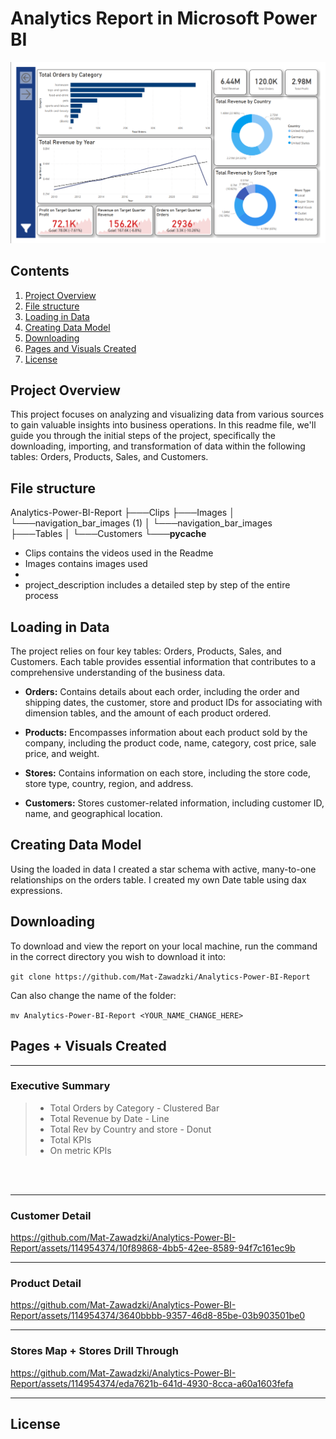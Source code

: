 # Analytics Report in Microsoft Power BI

<img src="https://github.com/Mat-Zawadzki/Analytics-Power-BI-Report/blob/main/Images/ExecutiveSummary.png?raw=true" alt="alt text" width="max">

## Contents

1. [Project Overview](#project-overview)
2. [File structure ](#File-structure)
3. [Loading in Data](#Loading-in-data)
4. [Creating Data Model](#Creating-data-model)
5. [Downloading](#Downloading)
6. [Pages and Visuals Created](#Pages-and-visuals-created)
7. [License](#License)

## Project Overview
This project focuses on analyzing and visualizing data from various sources to gain valuable insights into business operations. In this readme file, we'll guide you through the initial steps of the project, specifically the downloading, importing, and transformation of data within the following tables: Orders, Products, Sales, and Customers.


## File structure 

Analytics-Power-BI-Report
├───Clips
├───Images
│   └───navigation_bar_images (1)
│       └───navigation_bar_images
├───Tables
│   └───Customers
└───__pycache__

- Clips contains the videos used in the Readme
- Images contains images used 
- 
- project_description includes a detailed step by step of the entire process


## Loading in Data
The project relies on four key tables: Orders, Products, Sales, and Customers. Each table provides essential information that contributes to a comprehensive understanding of the business data.

- **Orders:** Contains details about each order, including the order and shipping dates, the customer, store and product IDs for associating with dimension tables, and the amount of each product ordered.

- **Products:** Encompasses information about each product sold by the company, including the product code, name, category, cost price, sale price, and weight.

- **Stores:** Contains information on each store, including the store code, store type, country, region, and address.

- **Customers:** Stores customer-related information, including customer ID, name, and geographical location.

## Creating Data Model
Using the loaded in data I created a star schema with active, many-to-one relationships on the orders table. I created my own Date table using dax expressions.

## Downloading
To download and view the report on your local machine, run the command in the correct directory you wish to download it into:

`git clone https://github.com/Mat-Zawadzki/Analytics-Power-BI-Report`

Can also change the name of the folder:

`mv Analytics-Power-BI-Report <YOUR_NAME_CHANGE_HERE>`

## Pages + Visuals Created

---

### Executive Summary

> - Total Orders by Category - Clustered Bar 
> - Total Revenue by Date - Line 
> - Total Rev by Country and store - Donut
> - Total KPIs
> - On metric KPIs 

<br>
<br>

---

### Customer Detail


https://github.com/Mat-Zawadzki/Analytics-Power-BI-Report/assets/114954374/10f89868-4bb5-42ee-8589-94f7c161ec9b


---

### Product Detail


https://github.com/Mat-Zawadzki/Analytics-Power-BI-Report/assets/114954374/3640bbbb-9357-46d8-85be-03b903501be0


---

### Stores Map + Stores Drill Through



https://github.com/Mat-Zawadzki/Analytics-Power-BI-Report/assets/114954374/eda7621b-641d-4930-8cca-a60a1603fefa



---


## License